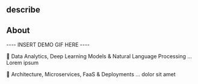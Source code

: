 ## describe

## About

---- INSERT DEMO GIF HERE ----

:pushpin: Data Analytics, Deep Learning Models & Natural Language Processing
... Lorem ipsum

:pushpin: Architecture, Microservices, FaaS & Deployments
... dolor sit amet
